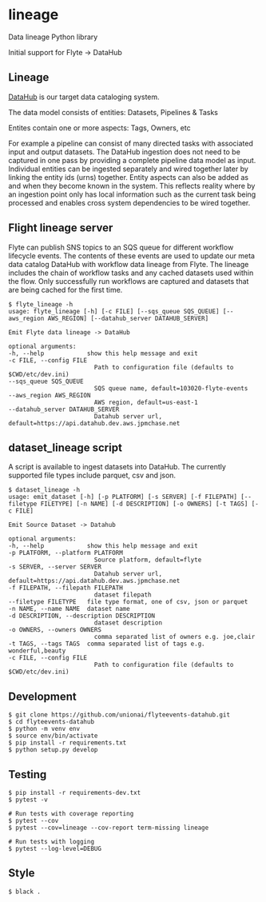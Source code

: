 # lineage

Data lineage Python library

Initial support for Flyte -> DataHub

## Lineage

[DataHub](https://datahubproject.io/) is our target data cataloging system. 

The data model consists of entities: Datasets, Pipelines & Tasks 

Entites contain one or more aspects: Tags, Owners, etc

For example a pipeline can consist of many directed tasks with associated input and output datasets. The DataHub ingestion does not need to be captured in one pass by providing a complete pipeline data model as input. Individual entities can be ingested separately and wired together later by linking the entity ids (urns) together. Entity aspects can also be added as and when they become known in the system. This reflects reality where by an ingestion point only has local information such as the current task being processed and enables cross system dependencies to be wired together. 


## Flight lineage server 

Flyte can publish SNS topics to an SQS queue for different workflow lifecycle events.
The contents of these events are used to update our meta data catalog DataHub with workflow
data lineage from Flyte. The lineage includes the chain of workflow tasks and any cached datasets used within the flow. Only successfully run workflows are captured and datasets that are being cached for the first time.



    $ flyte_lineage -h                                                                                                              
    usage: flyte_lineage [-h] [-c FILE] [--sqs_queue SQS_QUEUE] [--aws_region AWS_REGION] [--datahub_server DATAHUB_SERVER]         
                                                                                                                                    
    Emit Flyte data lineage -> DataHub                                                                                              
                                                                                                                                    
    optional arguments:                                                                                                             
    -h, --help            show this help message and exit                                                                         
    -c FILE, --config FILE                                                                                                        
                            Path to configuration file (defaults to $CWD/etc/dev.ini)                                               
    --sqs_queue SQS_QUEUE                                                                                                         
                            SQS queue name, default=103020-flyte-events                                                             
    --aws_region AWS_REGION                                                                                                       
                            AWS region, default=us-east-1                                                                           
    --datahub_server DATAHUB_SERVER                                                                                               
                            Datahub server url, default=https://api.datahub.dev.aws.jpmchase.net                                                             

## dataset_lineage script

A script is available to ingest datasets into DataHub. The currently supported file types include parquet, csv and json.

    $ dataset_lineage -h                                                                                                                                                 
    usage: emit_dataset [-h] [-p PLATFORM] [-s SERVER] [-f FILEPATH] [--filetype FILETYPE] [-n NAME] [-d DESCRIPTION] [-o OWNERS] [-t TAGS] [-c FILE]                 
                                                                                                                                                                    
    Emit Source Dataset -> Datahub                                                                                                                                                   
                                                                                                                                                                    
    optional arguments:                                                                                                                                               
    -h, --help            show this help message and exit                                                                                                           
    -p PLATFORM, --platform PLATFORM                                                                                                                                
                            Source platform, default=flyte                                                                                                            
    -s SERVER, --server SERVER                                                                                                                                      
                            Datahub server url, default=https://api.datahub.dev.aws.jpmchase.net                                                                      
    -f FILEPATH, --filepath FILEPATH                                                                                                                                
                            dataset filepath                                                                                                                          
    --filetype FILETYPE   file type format, one of csv, json or parquet                                                                                             
    -n NAME, --name NAME  dataset name                                                                                                                              
    -d DESCRIPTION, --description DESCRIPTION                                                                                                                       
                            dataset description                                                                                                                       
    -o OWNERS, --owners OWNERS                                                                                                                                      
                            comma separated list of owners e.g. joe,clair                                                                                             
    -t TAGS, --tags TAGS  comma separated list of tags e.g. wonderful,beauty                                                                                        
    -c FILE, --config FILE                                                                                                                                          
                            Path to configuration file (defaults to $CWD/etc/dev.ini)                                                                                 
                                                                                                                                                                                                                             

## Development

    $ git clone https://github.com/unionai/flyteevents-datahub.git
    $ cd flyteevents-datahub
    $ python -m venv env                                                                                
    $ source env/bin/activate                                                                      
    $ pip install -r requirements.txt
    $ python setup.py develop


##  Testing

    $ pip install -r requirements-dev.txt
    $ pytest -v
    
    # Run tests with coverage reporting
    $ pytest --cov  
    $ pytest --cov=lineage --cov-report term-missing lineage 

    # Run tests with logging
    $ pytest --log-level=DEBUG 


##  Style

    $ black .

